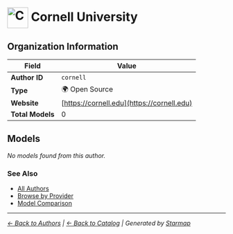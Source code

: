 # <img src="https://raw.githubusercontent.com/agentstation/starmap/master/internal/embedded/logos/cornell.svg" alt="Cornell University logo" width="48" height="48" style="vertical-align: middle;"> Cornell University
  
  
  
## Organization Information
  
| Field | Value |
|---------|---------|
| **Author ID** | `cornell` |
| **Type** | 🌍 Open Source |
| **Website** | [https://cornell.edu](https://cornell.edu) |
| **Total Models** | 0 |

  
## Models
  
*No models found from this author.*
  
### See Also
  
- [All Authors](../)
- [Browse by Provider](../../providers/)
- [Model Comparison](../../models/)
  
---
*_[← Back to Authors](../) | [← Back to Catalog](../../) | Generated by [Starmap](https://github.com/agentstation/starmap)_*
